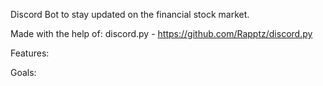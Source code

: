 Discord Bot to stay updated on the financial stock market.

Made with the help of:
discord.py - https://github.com/Rapptz/discord.py

Features:

Goals: